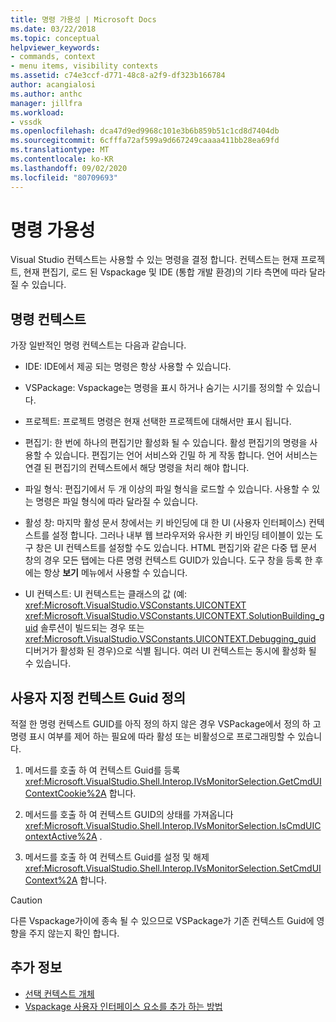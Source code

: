 ```yaml
---
title: 명령 가용성 | Microsoft Docs
ms.date: 03/22/2018
ms.topic: conceptual
helpviewer_keywords:
- commands, context
- menu items, visibility contexts
ms.assetid: c74e3ccf-d771-48c8-a2f9-df323b166784
author: acangialosi
ms.author: anthc
manager: jillfra
ms.workload:
- vssdk
ms.openlocfilehash: dca47d9ed9968c101e3b6b859b51c1cd8d7404db
ms.sourcegitcommit: 6cfffa72af599a9d667249caaaa411bb28ea69fd
ms.translationtype: MT
ms.contentlocale: ko-KR
ms.lasthandoff: 09/02/2020
ms.locfileid: "80709693"
---
```

# <a name="command-availability"></a>명령 가용성

Visual Studio 컨텍스트는 사용할 수 있는 명령을 결정 합니다. 컨텍스트는 현재 프로젝트, 현재 편집기, 로드 된 Vspackage 및 IDE (통합 개발 환경)의 기타 측면에 따라 달라질 수 있습니다.

## <a name="command-contexts"></a>명령 컨텍스트

가장 일반적인 명령 컨텍스트는 다음과 같습니다.

- IDE: IDE에서 제공 되는 명령은 항상 사용할 수 있습니다.

- VSPackage: Vspackage는 명령을 표시 하거나 숨기는 시기를 정의할 수 있습니다.

- 프로젝트: 프로젝트 명령은 현재 선택한 프로젝트에 대해서만 표시 됩니다.

- 편집기: 한 번에 하나의 편집기만 활성화 될 수 있습니다. 활성 편집기의 명령을 사용할 수 있습니다. 편집기는 언어 서비스와 긴밀 하 게 작동 합니다. 언어 서비스는 연결 된 편집기의 컨텍스트에서 해당 명령을 처리 해야 합니다.

- 파일 형식: 편집기에서 두 개 이상의 파일 형식을 로드할 수 있습니다. 사용할 수 있는 명령은 파일 형식에 따라 달라질 수 있습니다.

- 활성 창: 마지막 활성 문서 창에서는 키 바인딩에 대 한 UI (사용자 인터페이스) 컨텍스트를 설정 합니다. 그러나 내부 웹 브라우저와 유사한 키 바인딩 테이블이 있는 도구 창은 UI 컨텍스트를 설정할 수도 있습니다. HTML 편집기와 같은 다중 탭 문서 창의 경우 모든 탭에는 다른 명령 컨텍스트 GUID가 있습니다. 도구 창을 등록 한 후에는 항상 **보기** 메뉴에서 사용할 수 있습니다.

- UI 컨텍스트: UI 컨텍스트는 클래스의 값 (예: <xref:Microsoft.VisualStudio.VSConstants.UICONTEXT> <xref:Microsoft.VisualStudio.VSConstants.UICONTEXT.SolutionBuilding_guid> 솔루션이 빌드되는 경우 또는 <xref:Microsoft.VisualStudio.VSConstants.UICONTEXT.Debugging_guid> 디버거가 활성화 된 경우)으로 식별 됩니다. 여러 UI 컨텍스트는 동시에 활성화 될 수 있습니다.

## <a name="define-custom-context-guids"></a>사용자 지정 컨텍스트 Guid 정의

적절 한 명령 컨텍스트 GUID를 아직 정의 하지 않은 경우 VSPackage에서 정의 하 고 명령 표시 여부를 제어 하는 필요에 따라 활성 또는 비활성으로 프로그래밍할 수 있습니다.

1. 메서드를 호출 하 여 컨텍스트 Guid를 등록 <xref:Microsoft.VisualStudio.Shell.Interop.IVsMonitorSelection.GetCmdUIContextCookie%2A> 합니다.

2. 메서드를 호출 하 여 컨텍스트 GUID의 상태를 가져옵니다 <xref:Microsoft.VisualStudio.Shell.Interop.IVsMonitorSelection.IsCmdUIContextActive%2A> .

3. 메서드를 호출 하 여 컨텍스트 Guid를 설정 및 해제 <xref:Microsoft.VisualStudio.Shell.Interop.IVsMonitorSelection.SetCmdUIContext%2A> 합니다.

> [!CAUTION]
> 다른 Vspackage가이에 종속 될 수 있으므로 VSPackage가 기존 컨텍스트 Guid에 영향을 주지 않는지 확인 합니다.

## <a name="see-also"></a>추가 정보

- [선택 컨텍스트 개체](../../extensibility/internals/selection-context-objects.md)
- [Vspackage 사용자 인터페이스 요소를 추가 하는 방법](../../extensibility/internals/how-vspackages-add-user-interface-elements.md)
